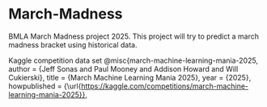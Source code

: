 # March-Madness
BMLA March Madness project 2025. This project will try to predict a march madness bracket using historical data.


Kaggle competition data set
@misc{march-machine-learning-mania-2025,
    author = {Jeff Sonas and Paul Mooney and Addison Howard and Will Cukierski},
    title = {March Machine Learning Mania 2025},
    year = {2025},
    howpublished = {\url{https://kaggle.com/competitions/march-machine-learning-mania-2025}},
